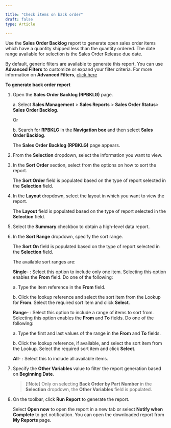 ```yaml
---

title: "Check items on back order"
draft: false
type: Article

---
```


Use the **Sales Order Backlog** report to generate open sales order items which have a quantity shipped less than the quantity ordered. The date range available for selection is the Sales Order Release due date.

By default, generic filters are available to generate this report. You can use **Advanced Filters** to customize or expand your filter criteria. For more information on **Advanced Filters**, [click here]()

**To generate back order report**

1. Open the **Sales Order Backlog (RPBKLG)** page.

    a. Select **Sales Management** > **Sales Reports** > **Sales Order Status**> **Sales Order Backlog**.

    Or

    b. Search for **RPBKLG** in the **Navigation box** and then select **Sales Order Backlog**.

    The **Sales Order Backlog (RPBKLG)** page appears.

2. From the **Selection** dropdown, select the information you want to view.

3. In the **Sort Order** section, select from the options on how to sort the report.

    The **Sort Order** field is populated based on the type of report selected in the **Selection** field.

4. In the **Layout** dropdown, select the layout in which you want to view the report.

    The **Layout** field is populated based on the type of report selected in the **Selection** field.

5. Select the **Summary** checkbox to obtain a high-level data report.

6. In the **Sort Range** dropdown, specify the sort range.

    The **Sort On** field is populated based on the type of report selected in the **Selection** field.

    The available sort ranges are:

    **Single**- : Select this option to include only one item. Selecting this option enables the **From** field. Do one of the following:

    a. Type the item reference in the **From** field.

    b. Click the lookup reference and select the sort item from the Lookup for **From**. Select the required sort item and click **Select**.

    **Range**- : Select this option to include a range of items to sort from. Selecting this option enables the **From** and **To** fields. Do one of the following:

    a. Type the first and last values of the range in the **From** and **To** fields.

    b. Click the lookup reference, if available, and select the sort item from the Lookup. Select the required sort item and click **Select**.

    **All**- : Select this to include all available items.

7. Specify the **Other Variables** value to filter the report generation based on **Beginning Date**.

    > [!Note]  Only on selecting **Back Order by Part Number** in the **Selection** dropdown, the **Other Variables** field is populated.

8. On the toolbar, click **Run Report** to generate the report.

    Select **Open now** to open the report in a new tab or select **Notify when Complete** to get notification. You can open the downloaded report from **My Reports** page.

​